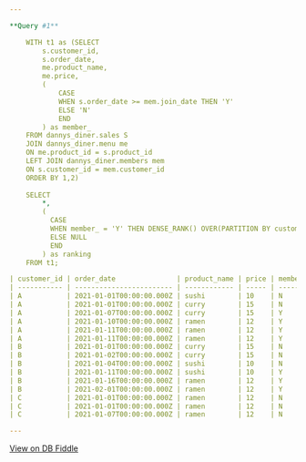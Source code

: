 ```yaml
---

**Query #1**

    WITH t1 as (SELECT
        s.customer_id,
        s.order_date,
        me.product_name,
        me.price,
        (
            CASE
            WHEN s.order_date >= mem.join_date THEN 'Y'
            ELSE 'N'
            END
        ) as member_
    FROM dannys_diner.sales S
    JOIN dannys_diner.menu me
    ON me.product_id = s.product_id
    LEFT JOIN dannys_diner.members mem
    ON s.customer_id = mem.customer_id
    ORDER BY 1,2)
    
    SELECT 
    	*,
        (
          CASE 
          WHEN member_ = 'Y' THEN DENSE_RANK() OVER(PARTITION BY customer_id, member_ ORDER BY order_date)
          ELSE NULL
          END
        ) as ranking
    FROM t1;

| customer_id | order_date               | product_name | price | member_ | ranking |
| ----------- | ------------------------ | ------------ | ----- | ------- | ------- |
| A           | 2021-01-01T00:00:00.000Z | sushi        | 10    | N       |         |
| A           | 2021-01-01T00:00:00.000Z | curry        | 15    | N       |         |
| A           | 2021-01-07T00:00:00.000Z | curry        | 15    | Y       | 1       |
| A           | 2021-01-10T00:00:00.000Z | ramen        | 12    | Y       | 2       |
| A           | 2021-01-11T00:00:00.000Z | ramen        | 12    | Y       | 3       |
| A           | 2021-01-11T00:00:00.000Z | ramen        | 12    | Y       | 3       |
| B           | 2021-01-01T00:00:00.000Z | curry        | 15    | N       |         |
| B           | 2021-01-02T00:00:00.000Z | curry        | 15    | N       |         |
| B           | 2021-01-04T00:00:00.000Z | sushi        | 10    | N       |         |
| B           | 2021-01-11T00:00:00.000Z | sushi        | 10    | Y       | 1       |
| B           | 2021-01-16T00:00:00.000Z | ramen        | 12    | Y       | 2       |
| B           | 2021-02-01T00:00:00.000Z | ramen        | 12    | Y       | 3       |
| C           | 2021-01-01T00:00:00.000Z | ramen        | 12    | N       |         |
| C           | 2021-01-01T00:00:00.000Z | ramen        | 12    | N       |         |
| C           | 2021-01-07T00:00:00.000Z | ramen        | 12    | N       |         |

---
```


[View on DB Fiddle](https://www.db-fiddle.com/f/2rM8RAnq7h5LLDTzZiRWcd/138)
